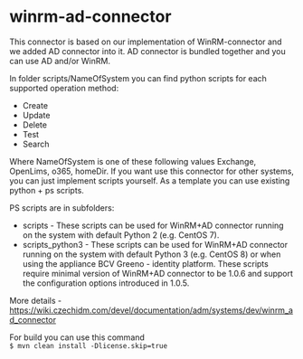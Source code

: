 # winrm-ad-connector

This connector is based on our implementation of WinRM-connector and we added AD connector into it.
AD connector is bundled together and you can use AD and/or WinRM.

In folder scripts/NameOfSystem you can find python scripts for each supported operation method:
* Create
* Update
* Delete
* Test
* Search

Where NameOfSystem is one of these following values Exchange, OpenLims, o365, homeDir. If you want use this connector for other systems, you can just implement scripts yourself. As a template you can use existing python + ps scripts.

PS scripts are in subfolders:
* scripts - These scripts can be used for WinRM+AD connector running on the system with default Python 2 (e.g. CentOS 7).
* scripts_python3 - These scripts can be used for WinRM+AD connector running on the system with default Python 3 (e.g. CentOS 8) or when using the appliance BCV Greeno - identity platform. These scripts require minimal version of WinRM+AD connector to be 1.0.6 and support the configuration options introduced in 1.0.5.

More details - https://wiki.czechidm.com/devel/documentation/adm/systems/dev/winrm_ad_connector

For build you can use this command  
``$ mvn clean install -Dlicense.skip=true``  
